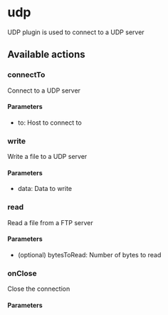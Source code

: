# udp
UDP plugin is used to connect to a UDP server
## Available actions
### connectTo
Connect to a UDP server
#### Parameters
- to: Host to connect to
### write
Write a file to a UDP server
#### Parameters
- data: Data to write
### read
Read a file from a FTP server
#### Parameters
-  (optional) bytesToRead: Number of bytes to read
### onClose
Close the connection
#### Parameters
